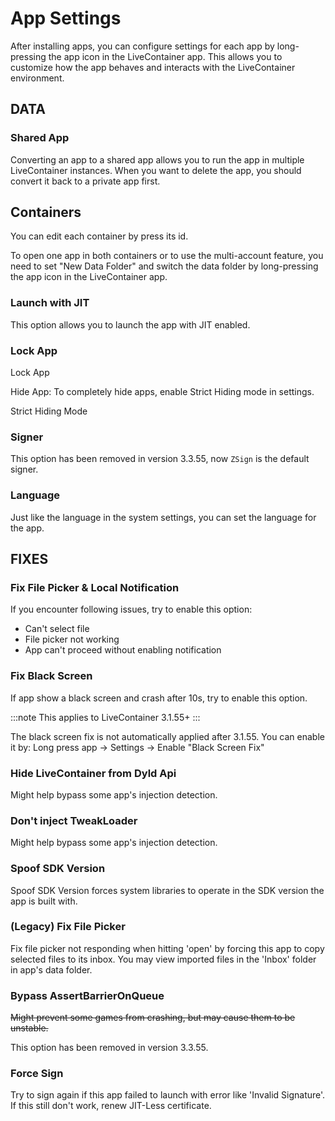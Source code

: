 # App Settings

After installing apps, you can configure settings for each app by long-pressing the app icon in the LiveContainer app. This allows you to customize how the app behaves and interacts with the LiveContainer environment.

## DATA

### Shared App

Converting an app to a shared app allows you to run the app in multiple LiveContainer instances. When you want to delete the app, you should convert it back to a private app first.

## Containers

You can edit each container by press its id.

To open one app in both containers or to use the multi-account feature, you need to set "New Data Folder" and switch the data folder by long-pressing the app icon in the LiveContainer app.

### Launch with JIT

This option allows you to launch the app with JIT enabled.

### Lock App

Lock App

Hide App: To completely hide apps, enable Strict Hiding mode in settings.

Strict Hiding Mode

### Signer

This option has been removed in version 3.3.55, now `ZSign` is the default signer.

### Language

Just like the language in the system settings, you can set the language for the app.

## FIXES

### Fix File Picker & Local Notification

If you encounter following issues, try to enable this option:

- Can't select file
- File picker not working
- App can't proceed without enabling notification

### Fix Black Screen

If app show a black screen and crash after 10s, try to enable this option.

:::note
This applies to LiveContainer 3.1.55+
:::

The black screen fix is not automatically applied after 3.1.55. You can enable it by: Long press app -> Settings -> Enable "Black Screen Fix"

### Hide LiveContainer from Dyld Api

Might help bypass some app's injection detection.

### Don't inject TweakLoader

Might help bypass some app's injection detection.

### Spoof SDK Version

Spoof SDK Version forces system libraries to operate in the SDK version the app is built with.

### (Legacy) Fix File Picker

Fix file picker not responding when hitting 'open' by forcing this app to copy selected files to its inbox. You may view imported files in the 'Inbox' folder in app's data folder.

### Bypass AssertBarrierOnQueue

~~Might prevent some games from crashing, but may cause them to be unstable.~~

This option has been removed in version 3.3.55.

### Force Sign

Try to sign again if this app failed to launch with error like 'Invalid Signature'. If this still don't work, renew JIT-Less certificate.
